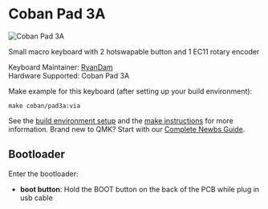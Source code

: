 # Coban Pad 3A

![Coban Pad 3A](https://i.imgur.com/0afuIuY.png)

Small macro keyboard with 2 hotswapable button and 1 EC11 rotary encoder

Keyboard Maintainer: [RyanDam](https://github.com/RyanDam)  
Hardware Supported: Coban Pad 3A

Make example for this keyboard (after setting up your build environment):

```
make coban/pad3a:via
```

See the [build environment setup](https://docs.qmk.fm/#/getting_started_build_tools) and the [make instructions](https://docs.qmk.fm/#/getting_started_make_guide) for more information. Brand new to QMK? Start with our [Complete Newbs Guide](https://docs.qmk.fm/#/newbs).

## Bootloader

Enter the bootloader:

* **boot button**: Hold the BOOT button on the back of the PCB while plug in usb cable
